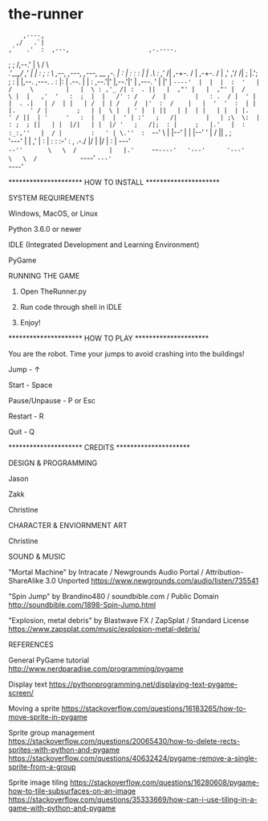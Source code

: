 # the-runner







        ,----,                                                                                                
      ,/   .`|                                                                                                
    ,`   .'  :  ,---,                      ,-.----.                                                           
  ;    ;     /,--.' |                      \    /  \                                                          
.'___,/    ,' |  |  :                      ;   :    \          ,--,      ,---,      ,---,             __  ,-. 
|    :     |  :  :  :                      |   | .\ :        ,'_ /|  ,-+-. /  | ,-+-. /  |          ,' ,'/ /| 
;    |.';  ;  :  |  |,--.   ,---.          .   : |: |   .--. |  | : ,--.'|'   |,--.'|'   |   ,---.  '  | |' | 
`----'  |  |  |  :  '   |  /     \         |   |  \ : ,'_ /| :  . ||   |  ,"' |   |  ,"' |  /     \ |  |   ,' 
    '   :  ;  |  |   /' : /    /  |        |   : .  / |  ' | |  . .|   | /  | |   | /  | | /    /  |'  :  /   
    |   |  '  '  :  | | |.    ' / |        ;   | |  \ |  | ' |  | ||   | |  | |   | |  | |.    ' / ||  | '    
    '   :  |  |  |  ' | :'   ;   /|        |   | ;\  \:  | : ;  ; ||   | |  |/|   | |  |/ '   ;   /|;  : |    
    ;   |.'   |  :  :_:,''   |  / |        :   ' | \.''  :  `--'   \   | |--' |   | |--'  '   |  / ||  , ;    
    '---'     |  | ,'    |   :    |        :   : :-'  :  ,      .-./   |/     |   |/      |   :    | ---'     
              `--''       \   \  /         |   |.'     `--`----'   '---'      '---'        \   \  /           
                           `----'          `---'                                            `----'            
                                                                                                              

                                                                             

                                                                           



********************* HOW TO INSTALL *********************

SYSTEM REQUIREMENTS

Windows, MacOS, or Linux

Python 3.6.0 or newer

IDLE (Integrated Development and Learning Environment)

PyGame

RUNNING THE GAME

1. Open TheRunner.py

2. Run code through shell in IDLE

3. Enjoy!


********************* HOW TO PLAY *********************

You are the robot. Time your jumps to avoid crashing into the buildings!

Jump - ↑

Start - Space

Pause/Unpause - P or Esc

Restart - R

Quit - Q

********************* CREDITS *********************

DESIGN & PROGRAMMING

Jason

Zakk

Christine


CHARACTER & ENVIORNMENT ART

Christine


SOUND & MUSIC

"Mortal Machine" by Intracate / Newgrounds Audio Portal / Attribution-ShareAlike 3.0 Unported
https://www.newgrounds.com/audio/listen/735541

"Spin Jump" by Brandino480 / soundbible.com / Public Domain
http://soundbible.com/1898-Spin-Jump.html

"Explosion, metal debris" by Blastwave FX / ZapSplat / Standard License
https://www.zapsplat.com/music/explosion-metal-debris/



REFERENCES

General PyGame tutorial
http://www.nerdparadise.com/programming/pygame

Display text
https://pythonprogramming.net/displaying-text-pygame-screen/

Moving a sprite
https://stackoverflow.com/questions/16183265/how-to-move-sprite-in-pygame

Sprite group management
https://stackoverflow.com/questions/20065430/how-to-delete-rects-sprites-with-python-and-pygame
https://stackoverflow.com/questions/40632424/pygame-remove-a-single-sprite-from-a-group

Sprite image tiling
https://stackoverflow.com/questions/16280608/pygame-how-to-tile-subsurfaces-on-an-image
https://stackoverflow.com/questions/35333669/how-can-i-use-tiling-in-a-game-with-python-and-pygame
